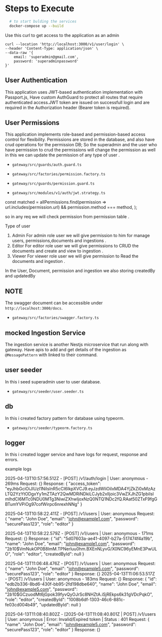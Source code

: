 # Steps to Execute

```sh
  # to start bulding the services
  docker-compose up --build 
```

Use this curl to get access to the application as an admin

```
curl --location 'http://localhost:3000/v1/user/login' \
--header 'Content-Type: application/json' \
--data-raw '{
    email: 'superadmin@gmail.com',
    password: 'superadminpassword'       
}'
```

## User Authentication 

This application uses JWT-based authentication implementation with Passport.js, Have custom AuthGuard to protect all routes that require authenticated access.JWT token are issued on successfull login and are required in the Authorization header (Bearer token is required).

## User Permissions 

This application implements role-based and permission-based access control for flexibility. Permissions are stored in the database, and also have crud operations for the permission DB; So the superadmin and the user who have permission to crud the permissions will change the permission as well 
in this we can update the permission of any type of user .

- `gateway/src/guards/auth.guard.ts`

- `gateway/src/factories/permission.factory.ts`

- `gateway/src/guards/permission.guard.ts`

- `gateway/src/modules/v1/auth/jwt.strategy.ts`

const matched = allPermissions.find(permission =>
  url.includes(permission.url) && permission.method === method,
);

so in any req we will check permission from permission table .

Type of user 
1. Admin
  For admin role user we will give permission to him for manage users, permissions,documents and ingestions .
2. Editor
  For editor role user we will give permissions to CRUD the documents and create and view to ingestion .
3. Viewer
  For viewer role user we will give permission to Read the documents and ingestion .

In the User, Document, permission and ingestion we also storing createdBy and updatedBy 

## NOTE

The swagger document can be accessible under `http://localhost:3000/docs`.

- `gateway/src/factories/swagger.factory.ts`

## mocked Ingestion Service

The ingestion service is another Nestjs microservice that run along with gateway. Have apis to add and get details of the ingestion as `@MessagePattern` with linked to their command.

## user seeder

In this i seed superadmin user to user database.

- `gateway/src/seeder/user.seeder.ts`

## db 

In this i created factory pattern for database using typeorm. 

- `gateway/src/seeder/typeorm.factory.ts`

## logger 

In this i created logger service and have logs for request, response and errors.

example logs 

2025-04-13T10:57:56.512Z - [POST] /v1/auth/login | User: anonymous - 269ms
  Request: {}
  Response: {
  "access_token": "eyJhbGciOiJIUzI1NiIsInR5cCI6IkpXVCJ9.eyJzdWIiOiIxMDA4YjZkZi0xMzAzLTQ2YzYtODgxYy1mZTAzY2QwMDRiNDkiLCJyb2xlIjoic3VwZXJhZG1pbiIsImlhdCI6MTc0NDU0MTg3NiwiZXhwIjoxNzQ0NTQ1NDc2fQ.RAat50ZTxF9fgGBTumYVPiOg97cofWirpc6nrexhNNg"
}

2025-04-13T10:58:22.411Z - [POST] /v1/users | User: anonymous
  Request: {
  "name": "John Doe",
  "email": "john@example1.com",
  "password": "securePass123",
  "role": "editor"
}

2025-04-13T10:58:22.579Z - [POST] /v1/users | User: anonymous - 171ms
  Request: {}
  Response: {
  "id": "5d07603a-ae41-4097-b27a-517474f4a19b",
  "name": "John Doe",
  "email": "john@example1.com",
  "password": "$2b$10$VmNukOP0B8lmM.TPNerluu0hm.BXEnNLyvG/X0NC96yEMnE3PwULO",
  "role": "editor",
  "createdById": null
}

2025-04-13T11:06:48.476Z - [POST] /v1/users | User: anonymous
  Request: {
  "name": "John Doe",
  "email": "john@example5.com",
  "password": "securePass123",
  "role": "editor"
}
  Response: {}
2025-04-13T11:06:53.517Z - [POST] /v1/users | User: anonymous - 183ms
  Request: {}
  Response: {
  "id": "edb2b336-8bd6-430f-bb95-2fd198dbe640",
  "name": "John Doe",
  "email": "john@example5.com",
  "password": "$2b$10$GCzuodMt6jGpok39fyvQyOJrSc8NHZtA.iSjREkps6k31gVDcPqkO",
  "role": "editor",
  "createdById": "1008b6df-1303-46c6-881c-fe03cd004b49",
  "updatedById": null
}

2025-04-13T11:08:40.802Z - [2025-04-13T11:08:40.801Z | POST] /v1/users | User: anonymous | Error: Invalid/Expired token | Status : 401
  Request: {
  "name": "John Doe",
  "email": "john@example5.com",
  "password": "securePass123",
  "role": "editor"
}
  Response: {} 